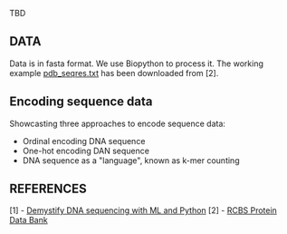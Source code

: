 TBD

## DATA
Data is in fasta format. We use Biopython to process it. The working example [pdb_seqres.txt](/tests/data/pdb_seqres.txt) has been downloaded from [2].

## Encoding sequence data
Showcasting three approaches to encode sequence data:
- Ordinal encoding DNA sequence
- One-hot encoding DAN sequence
- DNA sequence as a "language", known as k-mer counting

## REFERENCES
[1] - [Demystify DNA sequencing with ML and Python](https://www.theaidream.com/post/demystify-dna-sequencing-with-machine-learning-and-python)
[2] - [RCBS Protein Data Bank](https://www.rcsb.org/downloads/fasta)